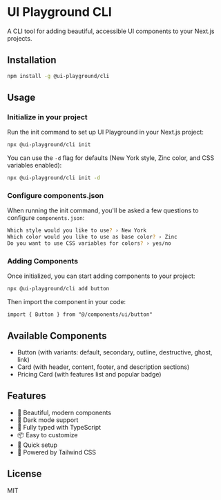 # UI Playground CLI

A CLI tool for adding beautiful, accessible UI components to your Next.js projects.

## Installation

```bash
npm install -g @ui-playground/cli
```

## Usage

### Initialize in your project

Run the init command to set up UI Playground in your Next.js project:

```bash
npx @ui-playground/cli init
```

You can use the `-d` flag for defaults (New York style, Zinc color, and CSS variables enabled):

```bash
npx @ui-playground/cli init -d
```

### Configure components.json

When running the init command, you'll be asked a few questions to configure `components.json`:

```bash
Which style would you like to use? › New York
Which color would you like to use as base color? › Zinc
Do you want to use CSS variables for colors? › yes/no
```

### Adding Components

Once initialized, you can start adding components to your project:

```bash
npx @ui-playground/cli add button
```

Then import the component in your code:

```tsx
import { Button } from "@/components/ui/button"
```

## Available Components

- Button (with variants: default, secondary, outline, destructive, ghost, link)
- Card (with header, content, footer, and description sections)
- Pricing Card (with features list and popular badge)

## Features

- 🎨 Beautiful, modern components
- 🌙 Dark mode support
- 🎯 Fully typed with TypeScript
- 📦 Easy to customize
- 🚀 Quick setup
- 💨 Powered by Tailwind CSS

## License

MIT
